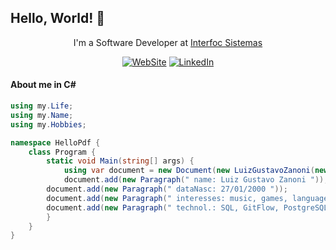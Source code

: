 ## Hello, World! 👋

<div align="center">
	
I'm a Software Developer at <a href="https://interfoc.com.br/" target="_blank">Interfoc Sistemas</a></p>

[![WebSite](https://img.shields.io/badge/website-000000?style=for-the-badge&logo=About.me&logoColor=white)](https://luizzanoni.vercel.app/)
[![LinkedIn](https://img.shields.io/badge/LinkedIn-0077B5?style=for-the-badge&logo=linkedin&logoColor=white)](https://www.linkedin.com/in/luizgustavozanoni/)

<div align="left">

#### About me in C#
	
``` c#
using my.Life;
using my.Name;
using my.Hobbies;

namespace HelloPdf {
    class Program {
        static void Main(string[] args) {
            using var document = new Document(new LuizGustavoZanoni(new Writer("hellouser.pdf")));
            document.add(new Paragraph(" name: Luiz Gustavo Zanoni "));
	    document.add(new Paragraph(" dataNasc: 27/01/2000 "));
	    document.add(new Paragraph(" interesses: music, games, language learning, trips, motorcycle "));
	    document.add(new Paragraph(" technol.: SQL, GitFlow, PostgreSQL, API, Git, C#, HTML5, CSS, JS, .NET Framework"));
        }
    }
}

```
  
</div>
